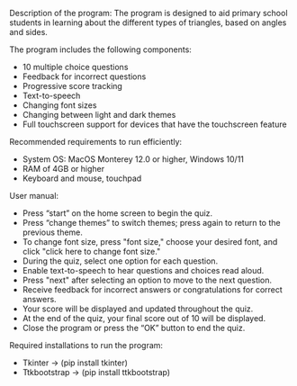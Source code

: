 Description of the program: The program is designed to aid primary school students in learning about the different types of triangles, based on angles and sides.

The program includes the following components:
- 10 multiple choice questions
- Feedback for incorrect questions
- Progressive score tracking
- Text-to-speech
- Changing font sizes
- Changing between light and dark themes
- Full touchscreen support for devices that have the touchscreen feature

Recommended requirements to run efficiently:
- System OS: MacOS Monterey 12.0 or higher, Windows 10/11
- RAM of 4GB or higher
- Keyboard and mouse, touchpad

User manual:
- Press “start” on the home screen to begin the quiz.
- Press “change themes” to switch themes; press again to return to the previous theme.
- To change font size, press "font size," choose your desired font, and click "click here to change font size."
- During the quiz, select one option for each question.
- Enable text-to-speech to hear questions and choices read aloud.
- Press "next" after selecting an option to move to the next question.
- Receive feedback for incorrect answers or congratulations for correct answers.
- Your score will be displayed and updated throughout the quiz.
- At the end of the quiz, your final score out of 10 will be displayed.
- Close the program or press the “OK” button to end the quiz.

Required installations to run the program:
- Tkinter -> (pip install tkinter)
- Ttkbootstrap -> (pip install ttkbootstrap)
